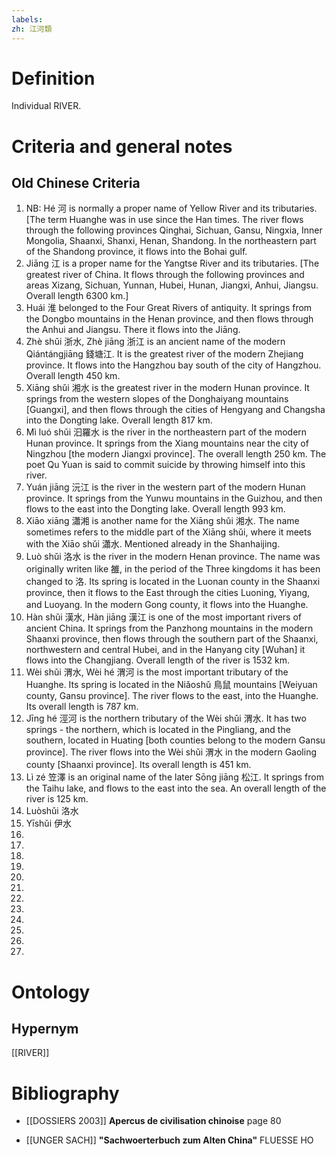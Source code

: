 ```yaml
---
labels: 
zh: 江河類
---
```


# Definition
Individual RIVER.
# Criteria and general notes
## Old Chinese Criteria
1. NB: Hé 河 is normally a proper name of Yellow River and its tributaries. [The term Huanghe was in use since the Han times. The river flows through the following provinces Qinghai, Sichuan, Gansu, Ningxia, Inner Mongolia, Shaanxi, Shanxi, Henan, Shandong. In the northeastern part of the Shandong province, it flows into the Bohai gulf.
2. Jiāng 江 is a proper name for the Yangtse River and its tributaries. [The greatest river of China. It flows through the following provinces and areas Xizang, Sichuan, Yunnan, Hubei, Hunan, Jiangxi, Anhui, Jiangsu. Overall length 6300 km.]
3. Huái 淮 belonged to the Four Great Rivers of antiquity. It springs from the Dongbo mountains in the Henan province, and then flows through the Anhui and Jiangsu. There it flows into the Jiāng.
4. Zhè shǔi 浙水, Zhè jiāng 浙江 is an ancient name of the modern Qiántángjiāng 錢塘江. It is the greatest river of the modern Zhejiang province. It flows into the Hangzhou bay south of the city of Hangzhou. Overall length 450 km.
5. Xiāng shǔi 湘水 is the greatest river in the modern Hunan province. It springs from the western slopes of the Donghaiyang mountains [Guangxi], and then flows through the cities of Hengyang and Changsha into the Dongting lake. Overall length 817 km.
6. Mì luó shǔi 汩羅水 is the river in the northeastern part of the modern Hunan province. It springs from the Xiang mountains near the city of Ningzhou [the modern Jiangxi province]. The overall length 250 km. The poet Qu Yuan is said to commit suicide by throwing himself into this river.
7. Yuán jiāng 沅江 is the river in the western part of the modern Hunan province. It springs from the Yunwu mountains in the Guizhou, and then flows to the east into the Dongting lake. Overall length 993 km.
8. Xiāo xiāng 瀟湘 is another name for the Xiāng shǔi 湘水. The name sometimes refers to the middle part of the Xiāng shǔi, where it meets with the Xiāo shǔi 瀟水. Mentioned already in the Shanhaijing.
9. Luò shǔi 洛水 is the river in the modern Henan province. The name was originally writen like 雒, in the period of the Three kingdoms it has been changed to 洛. Its spring is located in the Luonan county in the Shaanxi province, then it flows to the East through the cities Luoning, Yiyang, and Luoyang. In the modern Gong county, it flows into the Huanghe.　　　　　
10. Hàn shǔi 漢水, Hàn jiāng 漢江 is one of the most important rivers of ancient China. It springs from the Panzhong mountains in the modern Shaanxi province, then flows through the southern part of the Shaanxi, northwestern and central Hubei, and in the Hanyang city [Wuhan] it flows into the Changjiang. Overall length of the river is 1532 km.
11. Wèi shǔi 渭水, Wèi hé 渭河 is the most important tributary of the Huanghe. Its spring is located in the Niǎoshǔ 鳥鼠 mountains [Weiyuan county, Gansu province]. The river flows to the east, into the Huanghe. Its overall length is 787 km.
12. Jīng hé 涇河 is the northern tributary of the Wèi shǔi 渭水. It has two springs - the northern, which is located in the Pingliang, and the southern, located in Huating [both counties belong to the modern Gansu province]. The river flows into the Wèi shǔi 渭水 in the modern Gaoling county [Shaanxi province]. Its overall length is 451 km.　　
13. Lì zé 笠澤 is an original name of the later Sōng jiāng 松江. It springs from the Taihu lake, and flows to the east into the sea. An overall length of the river is 125 km.
14. Luòshǔi 洛水
15. Yīshǔi 伊水
16.
17.
18.
19.
20.
21.
22.
23.
24.
25.
26.
27.
# Ontology

## Hypernym
[[RIVER]]
# Bibliography
- [[DOSSIERS 2003]]
**Apercus de civilisation chinoise** page 80

- [[UNGER SACH]]
**"Sachwoerterbuch zum Alten China"** 
FLUESSE
HO